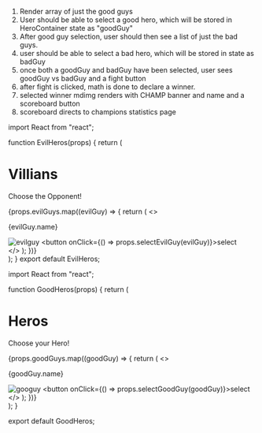 1. Render array of just the good guys 
2. User should be able to select a good hero, which will be stored in HeroContainer state as "goodGuy"
3. After good guy selection, user should then see a list of just the bad guys. 
4. user should be able to select a bad hero, which will be stored in state as badGuy
5. once both a goodGuy and badGuy have been selected, user sees goodGuy vs badGuy and a fight button
6. after fight is clicked, math is done to declare a winner.
7. selected winner mdimg renders with CHAMP banner and name and a scoreboard button
8. scoreboard directs to champions statistics page

import React from "react";


function EvilHeros(props) {
    return (
      <div className="box">
        <h1>Villians</h1>
        <p>Choose the Opponent!</p>
        {props.evilGuys.map((evilGuy) => {
          return (
            <>
            <div className="evil">
              <p>{evilGuy.name}</p>
              <img src={evilGuy.smImg} alt="evilguy"/>
              <button onClick={() => props.selectEvilGuy(evilGuy)}>select</button>
            </div>
            </>
          );
        })}
      </div>
    );
  }
export default EvilHeros;


import React from "react";


function GoodHeros(props) {
  return (
    <div className="box">
      <h1>Heros</h1>
      <p>Choose your Hero!</p>
      {props.goodGuys.map((goodGuy) => {
        return (
          <>
          <div className="hero">
            <p>{goodGuy.name}</p>
            <img src={goodGuy.smImg} alt="googuy"/>
            <button onClick={() => props.selectGoodGuy(goodGuy)}>select</button>
          </div>
          </>
        );
      })}
    </div>
  );
}

export default GoodHeros;

